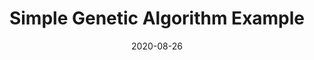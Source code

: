---
layout: default
short-title: Genetic Algorithm
title: Simple Genetic Algorithm Example
modal-id: 2
date: 2020-08-26
img: double_helix.jpg
alt: image-alt
icon: fa-dna
project-date: August 2020
github-link: https://github.com/Bennett-Wendorf/Simple-String-Finder-Genetic-Algorithm
description: This is a simple genetic algorithm that finds a predefined string. It serves as an example and an exercise on how to build a very simple genetic algorithm. 
---